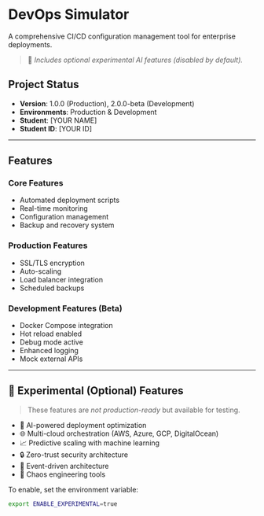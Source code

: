 # DevOps Simulator

A comprehensive CI/CD configuration management tool for enterprise deployments.

> 🧠 _Includes optional experimental AI features (disabled by default)._

## Project Status

- **Version**: 1.0.0 (Production), 2.0.0-beta (Development)
- **Environments**: Production & Development
- **Student**: [YOUR NAME]
- **Student ID**: [YOUR ID]

---

## Features

### Core Features

- Automated deployment scripts
- Real-time monitoring
- Configuration management
- Backup and recovery system

### Production Features

- SSL/TLS encryption
- Auto-scaling
- Load balancer integration
- Scheduled backups

### Development Features (Beta)

- Docker Compose integration
- Hot reload enabled
- Debug mode active
- Enhanced logging
- Mock external APIs

---

## 🧪 Experimental (Optional) Features

> These features are _not production-ready_ but available for testing.

- 🤖 AI-powered deployment optimization
- 🌐 Multi-cloud orchestration (AWS, Azure, GCP, DigitalOcean)
- 📈 Predictive scaling with machine learning
- 🔒 Zero-trust security architecture
- 🌊 Event-driven architecture
- 🎯 Chaos engineering tools

To enable, set the environment variable:

```bash
export ENABLE_EXPERIMENTAL=true
```
